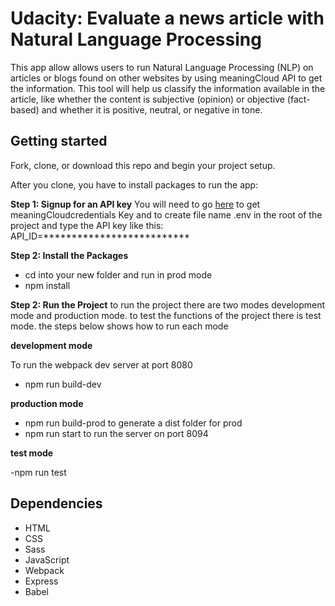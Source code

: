 # Udacity: Evaluate a news article with Natural Language Processing

This app allow allows users to run Natural Language Processing (NLP) on articles or blogs found on other websites by using meaningCloud API to get the information. This tool will help us classify the information available in the article, like whether the content is subjective (opinion) or objective (fact-based) and whether it is positive, neutral, or negative in tone.


## Getting started

Fork, clone, or download this repo and begin your project setup.

After you clone, you have to install packages to run the app:

**Step 1: Signup for an API key**
You will need to go [here](https://www.meaningcloud.com/developer/sentiment-analysis/doc/2.1/examples)  to get meaningCloudcredentials Key and to create file name .env in the root of the project and type the API key like this:
API_ID=**************************

**Step 2:  Install the Packages**


- cd into your new folder and run in prod mode
- npm install

**Step 2:  Run the Project**
to run the project there are two modes development mode and production mode. to test the functions of the project there is test mode. the steps below shows how to run each mode 

**development mode**

To run the webpack dev server at port 8080
- npm run build-dev

**production mode**
- npm run build-prod to generate a dist folder for prod
- npm run start to run the server on port 8094

**test mode**

-npm run test

## Dependencies

- HTML
- CSS
- Sass
- JavaScript
- Webpack
- Express
- Babel

